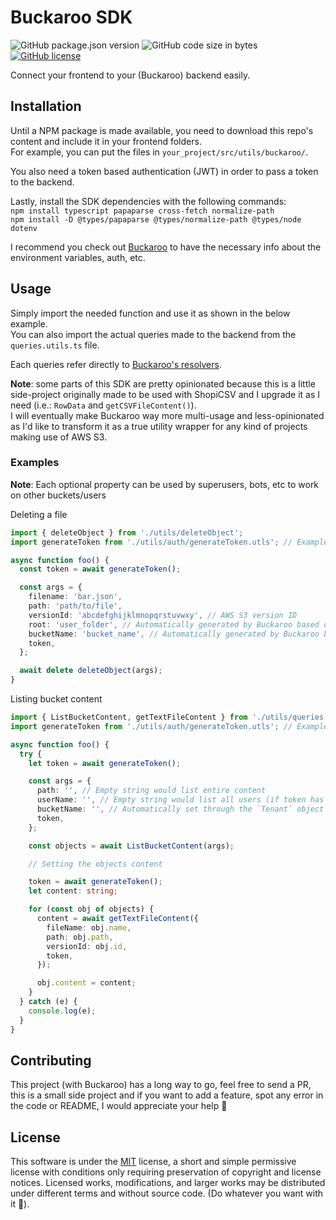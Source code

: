 # Buckaroo SDK
![GitHub package.json version](https://img.shields.io/github/package-json/v/ZyriabDsgn/buckaroo-sdk)
![GitHub code size in bytes](https://img.shields.io/github/languages/code-size/ZyriabDsgn/buckaroo-sdk)
[![GitHub license](https://img.shields.io/github/license/ZyriabDsgn/buckaroo-sdk)](https://github.com/ZyriabDsgn/buckaroo-sdk)


Connect your frontend to your (Buckaroo) backend easily.

## Installation

Until a NPM package is made available, you need to download this repo's content and include it in your frontend folders.  
For example, you can put the files in `your_project/src/utils/buckaroo/`.

You also need a token based authentication (JWT) in order to pass a token to the backend.

Lastly, install the SDK dependencies with the following commands:  
`npm install typescript papaparse cross-fetch normalize-path`  
`npm install -D @types/papaparse @types/normalize-path @types/node dotenv`

I recommend you check out [Buckaroo](https://www.github.com/ZyriabDsgn/Buckaroo) to have the necessary info about the environment variables, auth, etc.

## Usage

Simply import the needed function and use it as shown in the below example.  
You can also import the actual queries made to the backend from the `queries.utils.ts` file.

Each queries refer directly to [Buckaroo's resolvers](https://github.com/ZyriabDsgn/Buckaroo/blob/main/src/graphql/resolvers/resolvers.ts).

**Note**: some parts of this SDK are pretty opinionated because this is a little side-project originally made to be used with ShopiCSV and I upgrade it as I need (i.e.: `RowData` and `getCSVFileContent()`).  
I will eventually make Buckaroo way more multi-usage and less-opinionated as I'd like to transform it as a true utility wrapper for any kind of projects making use of AWS S3.

### Examples

**Note**: Each optional property can be used by superusers, bots, etc to work on other buckets/users

Deleting a file

```ts
import { deleteObject } from './utils/deleteObject';
import generateToken from './utils/auth/generateToken.utls'; // Example function

async function foo() {
  const token = await generateToken();

  const args = {
    filename: 'bar.json',
    path: 'path/to/file',
    versionId: 'abcdefghijklmnopqrstuvwxy', // AWS S3 version ID
    root: 'user_folder', // Automatically generated by Buckaroo based on the auth token metadata
    bucketName: 'bucket_name', // Automatically generated by Buckaroo based on the auth token metadata
    token,
  };

  await delete deleteObject(args);
}
```

Listing bucket content

```ts
import { ListBucketContent, getTextFileContent } from './utils/queries.utils';
import generateToken from './utils/auth/generateToken.utls'; // Example function

async function foo() {
  try {
    let token = await generateToken();

    const args = {
      path: '', // Empty string would list entire content
      userName: '', // Empty string would list all users (if token has the right permissions)
      bucketName: '', // Automatically set through the `Tenant` object in Buckaroo
      token,
    };

    const objects = await ListBucketContent(args);

    // Setting the objects content

    token = await generateToken();
    let content: string;

    for (const obj of objects) {
      content = await getTextFileContent({
        fileName: obj.name,
        path: obj.path,
        versionId: obj.id,
        token,
      });

      obj.content = content;
    }
  } catch (e) {
    console.log(e);
  }
}
```

## Contributing

This project (with Buckaroo) has a long way to go, feel free to send a PR, this is a small side project and if you want to add a feature, spot any error in the code or README, I would appreciate your help 🙂

## License

This software is under the [MIT](https://choosealicense.com/licenses/mit/) license, a short and simple permissive license with conditions only requiring preservation of copyright and license notices. Licensed works, modifications, and larger works may be distributed under different terms and without source code. (Do whatever you want with it 🤙).
